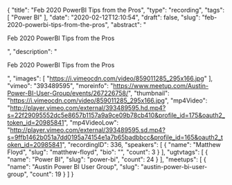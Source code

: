 {
  "title": "Feb 2020 PowerBI Tips from the Pros",
  "type": "recording",
  "tags": [
    "Power BI"
  ],
  "date": "2020-02-12T12:10:54",
  "draft": false,
  "slug": "feb-2020-powerbi-tips-from-the-pros",
  "abstract": "<p>Feb 2020 PowerBI Tips from the Pros</p>",
  "description": "<p>Feb 2020 PowerBI Tips from the Pros</p>",
  "images": [
    "https://i.vimeocdn.com/video/859011285_295x166.jpg"
  ],
  "vimeo": "393489595",
  "moreinfo": "https://www.meetup.com/Austin-Power-BI-User-Group/events/267226758/",
  "thumbnail": "https://i.vimeocdn.com/video/859011285_295x166.jpg",
  "mp4Video": "http://player.vimeo.com/external/393489595.hd.mp4?s=22f29095552dc5e8657b1157a9a9ce09b78cb410&profile_id=175&oauth2_token_id=20985841",
  "mp4VideoLow": "http://player.vimeo.com/external/393489595.sd.mp4?s=9ffb1462b051a7dd0195a74154e1a7b65badbbcc&profile_id=165&oauth2_token_id=20985841",
  "recordingID": 336,
  "speakers": [
    {
      "name": "Matthew Floyd",
      "slug": "matthew-floyd",
      "bio": "",
      "count": 3
    }
  ],
  "ugtvtags": [
    {
      "name": "Power BI",
      "slug": "power-bi",
      "count": 24
    }
  ],
  "meetups": [
    {
      "name": "Austin Power BI User Group",
      "slug": "austin-power-bi-user-group",
      "count": 19
    }
  ]
}